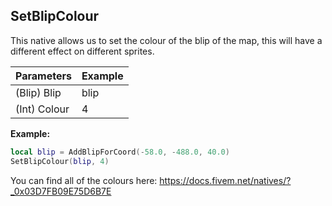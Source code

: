 ## SetBlipColour
This native allows us to set the colour of the blip of the map, this will have a different effect on different sprites.

| Parameters    | Example     |
| -----------   | ----------- |
| (Blip) Blip   | blip        |
| (Int) Colour  | 4           |

**Example:**

```lua
local blip = AddBlipForCoord(-58.0, -488.0, 40.0)
SetBlipColour(blip, 4)
```

You can find all of the colours here: https://docs.fivem.net/natives/?_0x03D7FB09E75D6B7E
